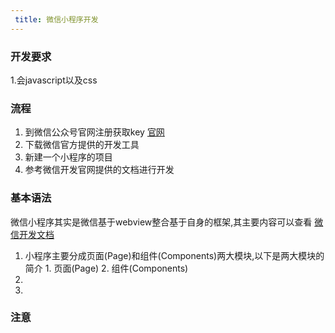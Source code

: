 ```yaml
---
 title: 微信小程序开发
---
```

### 开发要求
   1.会javascript以及css

### 流程
   1. 到微信公众号官网注册获取key [官网](https://mp.weixin.qq.com/)
   2. 下载微信官方提供的开发工具
   3. 新建一个小程序的项目
   4. 参考微信开发官网提供的文档进行开发

### 基本语法
   微信小程序其实是微信基于webview整合基于自身的框架,其主要内容可以查看 [微信开发文档](https://developers.weixin.qq.com/miniprogram/)
   1. 小程序主要分成页面(Page)和组件(Components)两大模块,以下是两大模块的简介
     1. 页面(Page)
     2. 组件(Components)
   2. 
   3. 
### 注意